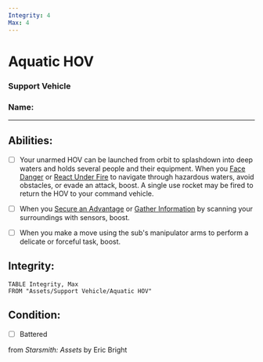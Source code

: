 ```yaml
---
Integrity: 4
Max: 4
---
```


# Aquatic HOV
### Support Vehicle

### Name:<hr>

## Abilities:


- [ ] Your unarmed HOV can be launched from orbit to splashdown into deep waters and holds several people and their equipment. When you [Face Danger](40_Mechanics/Moves/Adventure/Face_Danger.md) or [React Under Fire](React_Under_Fire.md) to navigate through hazardous waters, avoid obstacles, or evade an attack, boost. A single use rocket may be fired to return the HOV to your command vehicle.

- [ ] When you [Secure an Advantage](40_Mechanics/Moves/Adventure/Secure_an_Advantage.md) or [Gather Information](Gather_Information.md) by scanning your surroundings with sensors, boost.

- [ ] When you make a move using the sub&#x27;s manipulator arms to perform a delicate or forceful task, boost.

## Integrity:
```dataview
TABLE Integrity, Max
FROM "Assets/Support Vehicle/Aquatic HOV"
```


## Condition:
- [ ] Battered

from *Starsmith: Assets* by Eric Bright